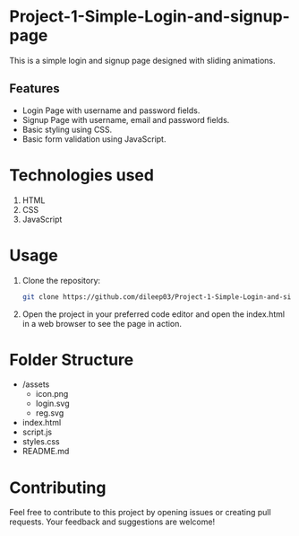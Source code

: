 # Project-1-Simple-Login-and-signup-page
This is a simple login and signup page designed with sliding animations.

## Features
- Login Page with username and password fields.
- Signup Page with username, email and password fields.
- Basic styling using CSS.
- Basic form validation using JavaScript.
  
# Technologies used
1. HTML
2. CSS
3. JavaScript

# Usage

1. Clone the repository:

   ```bash
   git clone https://github.com/dileep03/Project-1-Simple-Login-and-signup-page-.git

2. Open the project in your preferred code editor and open the index.html in a web browser to see the page in action.

# Folder Structure
- /assets
  - icon.png
  - login.svg
  - reg.svg
- index.html
- script.js
- styles.css
- README.md

# Contributing
Feel free to contribute to this project by opening issues or creating pull requests. Your feedback and suggestions are welcome!
